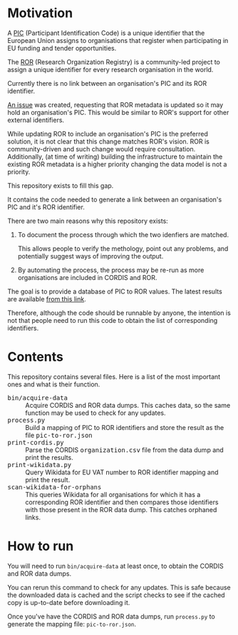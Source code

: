# Motivation

A
[PIC](https://ec.europa.eu/info/funding-tenders/opportunities/portal/screen/how-to-participate/participant-register)
(Participant Identification Code) is a unique identifier that the
European Union assigns to organisations that register when
participating in EU funding and tender opportunities.

The [ROR](https://ror.org/) (Research Organization Registry) is a
community-led project to assign a unique identifier for every research
organisation in the world.

Currently there is no link between an organisation's PIC and its ROR
identifier.

[An issue](https://github.com/ror-community/ror-api/issues/189) was
created, requesting that ROR metadata is updated so it may hold an
organisation's PIC.  This would be similar to ROR's support for other
external identifiers.

While updating ROR to include an organisation's PIC is the preferred
solution, it is not clear that this change matches ROR's vision.  ROR
is community-driven and such change would require consultation.
Additionally, (at time of writing) building the infrastructure to
maintain the existing ROR metadata is a higher priority changing the
data model is not a priority.

This repository exists to fill this gap.

It contains the code needed to generate a link between an
organisation's PIC and it's ROR identifier.

There are two main reasons why this repository exists:


  1. To document the process through which the two idenfiers are
     matched.

     This allows people to verify the methology, point out any
     problems, and potentially suggest ways of improving the output.


  2. By automating the process, the process may be re-run as more
     organisations are included in CORDIS and ROR.


The goal is to provide a database of PIC to ROR values.  The latest
results are available [from this
link](https://paulmillar.github.io/cordis/pic-to-ror.json).

Therefore, although the code should be runnable by anyone, the
intention is not that people need to run this code to obtain the list
of corresponding identifiers.


# Contents

This repository contains several files.  Here is a list of the most
important ones and what is their function.

<dl>
<dt><tt>bin/acquire-data</tt></dt>

<dd>Acquire CORDIS and ROR data dumps.  This caches data, so the same
function may be used to check for any updates.</dd>

<dt><tt>process.py</tt></dt>

<dd>Build a mapping of PIC to ROR identifiers and store the result as
the file <tt>pic-to-ror.json</tt></dd>

<dt><tt>print-cordis.py</tt></dt>

<dd>Parse the CORDIS <tt>organization.csv</tt> file from the data dump
and print the results.</dd>

<dt><tt>print-wikidata.py</tt></dt>

<dd>Query Wikidata for EU VAT number to ROR identifier mapping and
print the result.</dd>

<dt><tt>scan-wikidata-for-orphans</tt></dt>

<dd>This queries Wikidata for all organisations for which it has
a corresponding ROR identifier and then compares those identifiers
with those present in the ROR data dump.  This catches orphaned
links.</dd>
</dl>

# How to run

You will need to run `bin/acquire-data` at least once, to obtain the
CORDIS and ROR data dumps.

You can rerun this command to check for any updates.  This is safe
because the downloaded data is cached and the script checks to see if
the cached copy is up-to-date before downloading it.

Once you've have the CORDIS and ROR data dumps, run `process.py` to
generate the mapping file: `pic-to-ror.json`.
